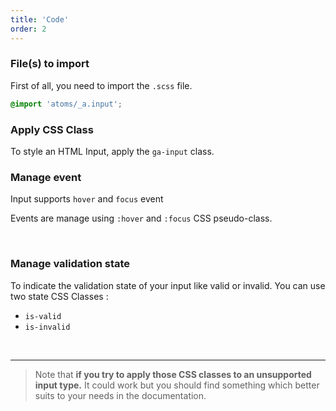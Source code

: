 ```yaml
---
title: 'Code'
order: 2
---
```


### File(s) to import

First of all, you need to import the `.scss` file.

```scss
@import 'atoms/_a.input';
```

### Apply CSS Class

To style an HTML Input, apply the `ga-input` class.

<preview path="src/pages/Components/Atoms/TextInput/previews/input-default"></pattern>

### Manage event

<hintitem>
    Input supports <code>hover</code> and <code>focus</code> event
</hintitem>

Events are manage using `:hover` and `:focus` CSS pseudo-class.

<br/>

<preview path="src/pages/Components/Atoms/TextInput/previews/input-default-event"></pattern>

### Manage validation state

To indicate the validation state of your input like valid or invalid. You can use two state CSS Classes :

- `is-valid`
- `is-invalid`

<preview path="src/pages/Components/Atoms/TextInput/previews/input-state"></pattern>

<br/>

---

> Note that <strong>if you try to apply those CSS classes to an unsupported input type.</strong> It could work but you should find something which better suits to your needs in the documentation.
